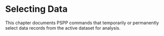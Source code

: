 # Selecting Data

This chapter documents PSPP commands that temporarily or permanently
select data records from the active dataset for analysis.
